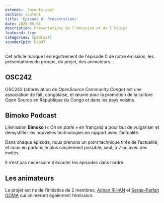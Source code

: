 ```yaml
---
extends: _layouts.post
section: content
title: 'Épisode 0: Présentations'
date: 2020-05-01
description: Présentations de l’émission et de l’équipe
featured: true
categories: [podcast]
sounderEpId: Bzp97
---
```



Cet article marque l’enregistrement de l'épisode 0 de notre émission, les présentations du groupe, du projet, des animateurs…<!-- more -->


## OSC242

OSC242 (abbréviation de *OpenSource Community Congo*) est une association de fait, congolaise, et œuvre pour la promotion de la culture Open Source en République du Congo et dans les pays voisins.


## Bimoko Podcast

L’émission **Bimoko** (« *On en parle* » en français) a pour but de vulgariser et démystifier les nouvelles technologies en rapport avec l’actualité.

Dans chaque épisode, nous prenons un point technique tirée de l’actualité, et nous en parlons le plus simplement possible, seul, à 2 ou avec des invités.

Il n’est pas nécessaire d’écouter les épisodes dans l’ordre.


## Les animateurs

Le projet est né de l’initiative de 2 membres, [Adnan RIHAN](https://adnan.rihan.cg) et [Serge-Parfait GOMA](https://www.facebook.com/sergeparfait.goma) qui animéront également l’émission.
